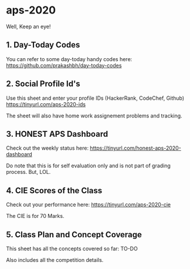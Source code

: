 # aps-2020
Well, Keep an eye!

**1. Day-Today Codes**
----------------------
You can refer to some day-today handy codes here:
https://github.com/prakashbh/day-today-codes




**2. Social Profile Id's**
-----------------------
Use this sheet and enter your profile IDs (HackerRank, CodeChef, Github)
https://tinyurl.com/aps-2020-ids

The sheet will also have home work assignement problems and tracking. 



**3. HONEST APS Dashboard**
---------------------------
Check out the weekly status here: https://tinyurl.com/honest-aps-2020-dashboard 

Do note that this is for self evaluation only and is not part of grading process. But, LOL.  



**4. CIE Scores of the Class**
---------------------------
Check out your performance here: https://tinyurl.com/aps-2020-cie 

The CIE is for 70 Marks. 



**5. Class Plan and Concept Coverage**
--------------------------------------
This sheet has all the concepts covered so far: TO-DO

Also includes all the competition details. 
